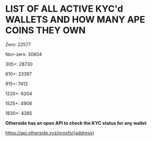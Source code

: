 # LIST OF ALL ACTIVE KYC'd WALLETS AND HOW MANY APE COINS THEY OWN

Zero: 22577

Non-zero: 30604

305+: 28730

610+: 23397

915+: 7412

1220+: 6204

1525+: 4908

1830+: 4385

**Otherside has an open API to check the KYC status for any wallet**

https://api.otherside.xyz/proofs/{address}